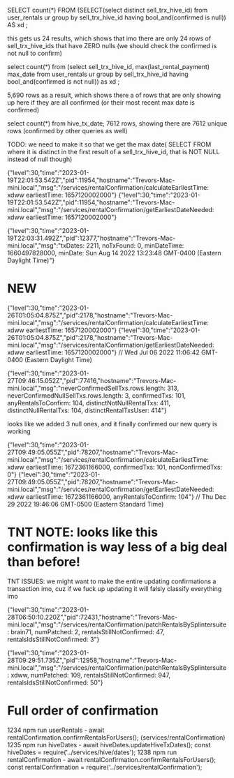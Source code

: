 SELECT count(\*) FROM (SELECT(select distinct sell_trx_hive_id) from user_rentals ur group by sell_trx_hive_id having bool_and(confirmed is null)) AS xd ;

this gets us 24 results, which shows that imo there are only 24 rows of sell_trx_hive_ids that have ZERO nulls (we should check the confirmed is not null to confirm)

select count(\*) from (select sell_trx_hive_id, max(last_rental_payment) max_date from user_rentals ur group by sell_trx_hive_id having bool_and(confirmed is not null)) as xd ;

5,690 rows as a result, which shows there a of rows that are only showing up here if they are all confirmed (or their most recent max date is confirmed)

select count(\*) from hive_tx_date;
7612 rows, showing there are 7612 unique rows (confirmed by other queries as well)

TODO: we need to make it so that we get the max date( SELECT FROM where it is distinct in the first result of a sell_trx_hive_id, that is NOT NULL instead of null though)

{"level":30,"time":"2023-01-19T22:01:53.542Z","pid":11954,"hostname":"Trevors-Mac-mini.local","msg":"/services/rentalConfirmation/calculateEarliestTime: xdww earliestTime: 1657120002000"}
{"level":30,"time":"2023-01-19T22:01:53.542Z","pid":11954,"hostname":"Trevors-Mac-mini.local","msg":"/services/rentalConfirmation/getEarliestDateNeeded: xdww earliestTime: 1657120002000"}

{"level":30,"time":"2023-01-19T22:03:31.492Z","pid":12377,"hostname":"Trevors-Mac-mini.local","msg":"txDates: 2211, noTxFound: 0, minDateTime: 1660497828000, minDate: Sun Aug 14 2022 13:23:48 GMT-0400 (Eastern Daylight Time)"}

# NEW

{"level":30,"time":"2023-01-26T01:05:04.875Z","pid":2178,"hostname":"Trevors-Mac-mini.local","msg":"/services/rentalConfirmation/calculateEarliestTime: xdww earliestTime: 1657120002000"}
{"level":30,"time":"2023-01-26T01:05:04.875Z","pid":2178,"hostname":"Trevors-Mac-mini.local","msg":"/services/rentalConfirmation/getEarliestDateNeeded: xdww earliestTime: 1657120002000"} // Wed Jul 06 2022 11:06:42 GMT-0400 (Eastern Daylight Time)

{"level":30,"time":"2023-01-27T09:46:15.052Z","pid":77416,"hostname":"Trevors-Mac-mini.local","msg":"neverConfirmedSellTxs.rows.length: 313, neverConfirmedNullSellTxs.rows.length: 3, confirmedTxs: 101, anyRentalsToConfirm: 104, distinctNotNullRentalTxs: 411, distinctNullRentalTxs: 104, distinctRentalTxsUser: 414"}

looks like we added 3 null ones, and it finally confirmed our new query is working

{"level":30,"time":"2023-01-27T09:49:05.055Z","pid":78207,"hostname":"Trevors-Mac-mini.local","msg":"/services/rentalConfirmation/calculateEarliestTime: xdww earliestTime: 1672361166000, confirmedTxs: 101, nonConfirmedTxs: 0"}
{"level":30,"time":"2023-01-27T09:49:05.055Z","pid":78207,"hostname":"Trevors-Mac-mini.local","msg":"/services/rentalConfirmation/getEarliestDateNeeded: xdww earliestTime: 1672361166000, anyRentalsToConfirm: 104"} // Thu Dec 29 2022 19:46:06 GMT-0500 (Eastern Standard Time)

# TNT NOTE: looks like this confirmation is way less of a big deal than before!

TNT ISSUES: we might want to make the entire updating confirmations a transaction imo, cuz if we fuck up updating it will falsly classify everything imo

{"level":30,"time":"2023-01-28T06:50:10.220Z","pid":72431,"hostname":"Trevors-Mac-mini.local","msg":"/services/rentalConfirmation/patchRentalsBySplintersuite: brain71, numPatched: 2, rentalsStillNotConfirmed: 47, rentalsIdsStillNotConfirmed: 3"}

{"level":30,"time":"2023-01-28T09:29:51.735Z","pid":12958,"hostname":"Trevors-Mac-mini.local","msg":"/services/rentalConfirmation/patchRentalsBySplintersuite: xdww, numPatched: 109, rentalsStillNotConfirmed: 947, rentalsIdsStillNotConfirmed: 50"}

# Full order of confirmation

1234 npm run userRentals - await rentalConfirmation.confirmRentalsForUsers(); (services/rentalConfirmation)
1235 npm run hiveDates - await hiveDates.updateHiveTxDates(); const hiveDates = require('../services/hive/dates');
1238 npm run rentalConfirmation - await rentalConfirmation.confirmRentalsForUsers(); const rentalConfirmation = require('../services/rentalConfirmation');
